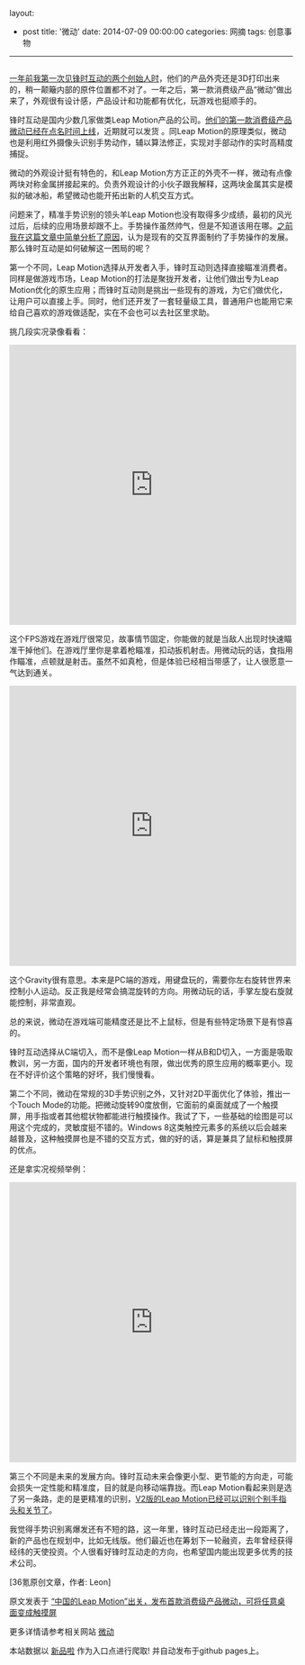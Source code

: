 layout: 
  - post 
title: '微动' 
date: 2014-07-09 00:00:00 
categories: 网摘 
tags: 创意事物 
---

<p><img src="http://a.36krcnd.com/photo/2014/1c5d2a83f337cd80fa40d02a54a33985.jpg" alt=""/></p>

<p><a target="_blank" data-no-turbolink="true" href="http://www.36kr.com/p/203351.html">一年前我第一次见锋时互动的两个创始人时</a>，他们的产品外壳还是3D打印出来的，稍一颠簸内部的原件位置都不对了。一年之后，第一款消费级产品“微动”做出来了，外观很有设计感，产品设计和功能都有优化，玩游戏也挺顺手的。</p>

<p>锋时互动是国内少数几家做类Leap Motion产品的公司。<a target="_blank" data-no-turbolink="true" href="http://www.demohour.com/projects/344702">他们的第一款消费级产品微动已经在点名时间上线</a>，近期就可以发货 。同Leap Motion的原理类似，微动也是利用红外摄像头识别手势动作，辅以算法修正，实现对手部动作的实时高精度捕捉。</p>

<p>微动的外观设计挺有特色的，和Leap Motion方方正正的外壳不一样，微动有点像两块对称金属拼接起来的。负责外观设计的小伙子跟我解释，这两块金属其实是模拟的破冰船，希望微动也能开拓出新的人机交互方式。</p>

<p>问题来了，精准手势识别的领头羊Leap Motion也没有取得多少成绩，最初的风光过后，后续的应用场景却跟不上。手势操作虽然帅气，但是不知道该用在哪。<a target="_blank" data-no-turbolink="true" href="http://www.36kr.com/p/205520.html">之前我在这篇文章中简单分析了原因</a>，认为是现有的交互界面制约了手势操作的发展。那么锋时互动是如何破解这一困局的呢？</p>

<p>第一个不同，Leap Motion选择从开发者入手，锋时互动则选择直接瞄准消费者。同样是做游戏市场，Leap Motion的打法是聚拢开发者，让他们做出专为Leap Motion优化的原生应用；而锋时互动则是挑出一些现有的游戏，为它们做优化，让用户可以直接上手。同时，他们还开发了一套轻量级工具，普通用户也能用它来给自己喜欢的游戏做适配，实在不会也可以去社区里求助。</p>

<p>挑几段实况录像看看：</p>

<iframe height="498" width="510" src="http://player.youku.com/embed/XNzM3NjY2Njg0" frameborder="0" allowfullscreen=""></iframe>

<p>这个FPS游戏在游戏厅很常见，故事情节固定，你能做的就是当敌人出现时快速瞄准干掉他们。在游戏厅里你是拿着枪瞄准，扣动扳机射击。用微动玩的话，食指用作瞄准，点顿就是射击。虽然不如真枪，但是体验已经相当带感了，让人很愿意一气达到通关。</p>

<iframe height="498" width="510" src="http://player.youku.com/embed/XNzM3NjY3MzU2" frameborder="0" allowfullscreen=""></iframe>

<p>这个Gravity很有意思。本来是PC端的游戏，用键盘玩的，需要你左右旋转世界来控制小人运动。反正我是经常会搞混旋转的方向。用微动玩的话，手掌左旋右旋就能控制，非常直观。</p>

<p>总的来说，微动在游戏端可能精度还是比不上鼠标，但是有些特定场景下是有惊喜的。</p>

<p>锋时互动选择从C端切入，而不是像Leap Motion一样从B和D切入，一方面是吸取教训，另一方面，国内的开发者环境也有限，做出优秀的原生应用的概率更小。现在不好评价这个策略的好坏，我们慢慢看。</p>

<p>第二个不同，微动在常规的3D手势识别之外，又针对2D平面优化了体验，推出一个Touch Mode的功能。把微动旋转90度放倒，它面前的桌面就成了一个触摸屏，用手指或者其他棍状物都能进行触摸操作。我试了下，一些基础的绘图是可以用这个完成的，灵敏度挺不错的。Windows 8这类触控元素多的系统以后会越来越普及，这种触摸屏也是不错的交互方式，做的好的话，算是兼具了鼠标和触摸屏的优点。</p>

<p>还是拿实况视频举例：</p>

<iframe height="498" width="510" src="http://player.youku.com/embed/XNzM3NjY4Njg4" frameborder="0" allowfullscreen=""></iframe>

<p>第三个不同是未来的发展方向。锋时互动未来会像更小型、更节能的方向走，可能会损失一定性能和精准度，目的就是向移动端靠拢。而Leap Motion看起来则是选了另一条路，走的是更精准的识别，<a target="_blank" data-no-turbolink="true" href="http://www.36kr.com/p/212431.html">V2版的Leap Motion已经可以识别个别手指头和关节了</a>。</p>

<p>我觉得手势识别离爆发还有不短的路，这一年里，锋时互动已经走出一段距离了，新的产品也在规划中，比如无线版。他们最近也在筹划下一轮融资，去年曾经获得经纬的天使投资。个人很看好锋时互动走的方向，也希望国内能出现更多优秀的技术公司。</p>
					<p>[<span>36氪</span>原创文章，作者: Leon]</p>
					<p></p>  



原文发表于 [“中国的Leap Motion”出关，发布首款消费级产品微动，可将任意桌面变成触摸屏](http://www.36kr.com/p/213562.html)  

更多详情请参考相关网站 [微动](http://www.sharpnow.com/)  

本站数据以 [新品啦](http://xinpinla.com/) 作为入口点进行爬取! 并自动发布于github pages上。  
